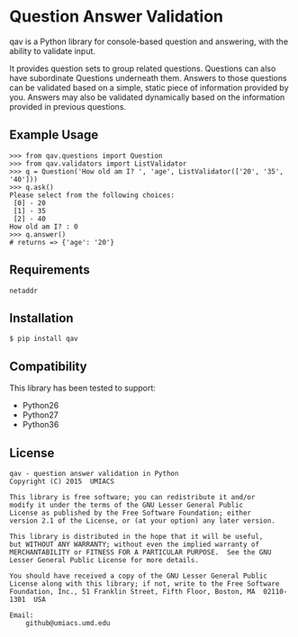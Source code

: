 # Question Answer Validation

qav is a Python library for console-based question and answering, with the
ability to validate input.

It provides question sets to group related questions.  Questions can also
have subordinate Questions underneath them.  Answers to those questions can be
validated based on a simple, static piece of information provided by you.
Answers may also be validated dynamically based on the information provided in
previous questions.

## Example Usage
```
>>> from qav.questions import Question
>>> from qav.validators import ListValidator
>>> q = Question('How old am I? ', 'age', ListValidator(['20', '35', '40']))
>>> q.ask()
Please select from the following choices:
 [0] - 20
 [1] - 35
 [2] - 40
How old am I? : 0
>>> q.answer()
# returns => {'age': '20'}
```

## Requirements
`netaddr`

## Installation
```
$ pip install qav
```

## Compatibility
This library has been tested to support:
* Python26
* Python27
* Python36

## License

    qav - question answer validation in Python
    Copyright (C) 2015  UMIACS

    This library is free software; you can redistribute it and/or
    modify it under the terms of the GNU Lesser General Public
    License as published by the Free Software Foundation; either
    version 2.1 of the License, or (at your option) any later version.

    This library is distributed in the hope that it will be useful,
    but WITHOUT ANY WARRANTY; without even the implied warranty of
    MERCHANTABILITY or FITNESS FOR A PARTICULAR PURPOSE.  See the GNU
    Lesser General Public License for more details.

    You should have received a copy of the GNU Lesser General Public
    License along with this library; if not, write to the Free Software
    Foundation, Inc., 51 Franklin Street, Fifth Floor, Boston, MA  02110-1301  USA

    Email:
        github@umiacs.umd.edu
